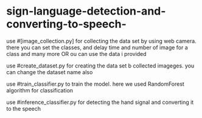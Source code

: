 # sign-language-detection-and-converting-to-speech-

use #[image_collection.py] for collecting the data set by using web camera. there you can set the classes, and delay time and number of image for a class and many more  OR ou can use the data i provided 

use #create_dataset.py for creating the data set b collected imageges. you can change the dataset name also

use #train_classifier.py to train the model. here we used RandomForest algorithm for classification 

use #inference_classifier.py for detecting the hand signal and converting it to the speech
